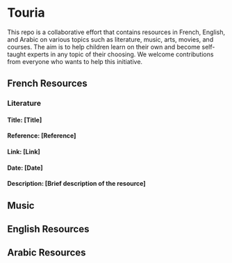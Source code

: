 # Touria

This repo is a collaborative effort that contains resources in French, English, and Arabic on various topics such as literature, music, arts, movies, and courses. The aim is to help children learn on their own and become self-taught experts in any topic of their choosing. We welcome contributions from everyone who wants to help this initiative.

## French Resources
### Literature
#### Title: [Title]
#### Reference: [Reference]
#### Link: [Link]
#### Date: [Date]
#### Description: [Brief description of the resource]

## Music

## English Resources

## Arabic Resources
